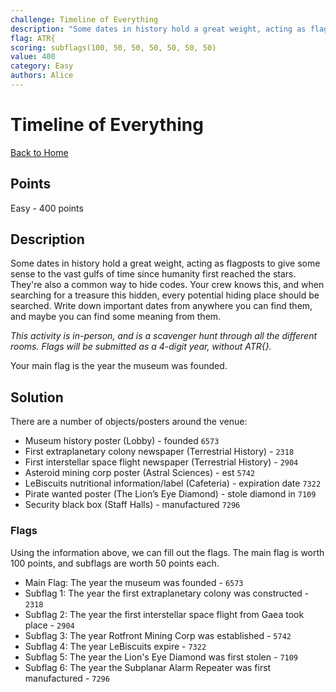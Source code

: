 ```yaml
---
challenge: Timeline of Everything
description: "Some dates in history hold a great weight, acting as flagposts to give some sense to the vast gulfs of time since humanity first reached the stars. They're also a common way to hide codes. Your crew knows this, and when searching for a treasure this hidden, every potential hiding place should be searched. Write down important dates from anywhere you can find them, and maybe you can find some meaning from them.\n\n*This activity is in-person, and is a scavenger hunt through all the different rooms.*\n*Flags will be submitted as a 4-digit year, without ATR{}.*\n\nYour main flag is the year the museum was founded."
flag: ATR{
scoring: subflags(100, 50, 50, 50, 50, 50, 50)
value: 400
category: Easy
authors: Alice 
---
```


# Timeline of Everything

[Back to Home](../../README.md)

## Points

Easy - 400 points

## Description

Some dates in history hold a great weight, acting as flagposts to give some sense to the vast gulfs of time since humanity first reached the stars. They're also a common way to hide codes. Your crew knows this, and when searching for a treasure this hidden, every potential hiding place should be searched. Write down important dates from anywhere you can find them, and maybe you can find some meaning from them.

*This activity is in-person, and is a scavenger hunt through all the different rooms.*
*Flags will be submitted as a 4-digit year, without ATR{}.*

Your main flag is the year the museum was founded.

## Solution

There are a number of objects/posters around the venue:

- Museum history poster (Lobby) - founded `6573`
- First extraplanetary colony newspaper (Terrestrial History) - `2318`
- First interstellar space flight newspaper (Terrestrial History) - `2904`
- Asteroid mining corp poster (Astral Sciences) - est `5742`
- LeBiscuits nutritional information/label (Cafeteria) - expiration date `7322`
- Pirate wanted poster (The Lion’s Eye Diamond) - stole diamond in `7109`
- Security black box (Staff Halls) - manufactured `7296`

### Flags

Using the information above, we can fill out the flags. The main flag is worth 100 points, and subflags are worth 50 points each.

- Main Flag: The year the museum was founded - `6573`
- Subflag 1: The year the first extraplanetary colony was constructed - `2318`
- Subflag 2: The year the first interstellar space flight from Gaea took place - `2904`
- Subflag 3: The year Rotfront Mining Corp was established - `5742`
- Subflag 4: The year LeBiscuits expire - `7322`
- Subflag 5: The year the Lion's Eye Diamond was first stolen - `7109`
- Subflag 6: The year the Subplanar Alarm Repeater was first manufactured - `7296`
